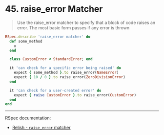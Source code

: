 # 45. raise_error Matcher

> Use the raise_error matcher to specify that a block of code raises an error. The most basic form passes if any error is thrown

```ruby
RSpec.describe 'raise_error matcher' do
  def some_method
    x
  end

  class CustomError < StandardError; end

  it 'can check for a specific error being raised' do
    expect { some_method }.to raise_error(NameError)
    expect { 10 / 0 }.to raise_error(ZeroDivisionError)
  end

  it 'can check for a user-created error' do
    expect { raise CustomError }.to raise_error(CustomError)
  end
end

```

---

RSpec documentation:

- [Relish - `raise_error` matcher](https://relishapp.com/rspec/rspec-expectations/v/3-12/docs/built-in-matchers/raise-error-matcher)
